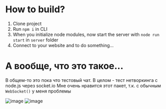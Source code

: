 # How to build?
1. Clone project
2. Run `npm i` in CLI
3. When you initialize node modules, now start the server with `node run start` in `server` folder
4. Connect to your website and to do something...

# А вообще, что это такое...
В общем-то это пока что тестовый чат.
В целом - тест нетворкинга с node.js через socket.io
Мне очень нравится этот пакет, т.к. с обычным `WebSocket()` у меня проблемы

![image](https://user-images.githubusercontent.com/69177241/236179715-e44c5b3b-2c13-4b1d-ba6e-653ee5ab9083.png)
![image](https://user-images.githubusercontent.com/69177241/236179744-2139aff5-9939-4580-a41a-5bac686f534c.png)
